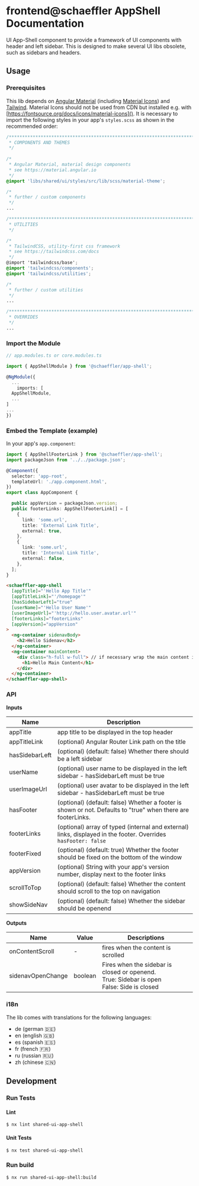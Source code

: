 # frontend@schaeffler AppShell Documentation

UI App-Shell component to provide a framework of UI components with header and left sidebar. This is designed to make several UI libs obsolete, such as sidebars and headers.

## Usage

### Prerequisites

This lib depends on [Angular Material](https://material.angular.io) (including [Material Icons](https://fonts.google.com/icons)) and [Tailwind](https://tailwindcss.com/docs). Material Icons should not be used from CDN but installed e.g. with [https://fontsource.org/docs/icons/material-icons](). It is necessary to import the following styles in your app's `styles.scss` as shown in the recommended order:

``` scss
/***************************************************************************************************
 * COMPONENTS AND THEMES
 */
 
/*
 * Angular Material, material design components
 * see https://material.angular.io
 */
@import 'libs/shared/ui/styles/src/lib/scss/material-theme';

/*
 * further / custom components
 */
...

/***************************************************************************************************
 * UTILITIES
 */

/*
 * TailwindCSS, utility-first css framework
 * see https://tailwindcss.com/docs
 */
@import 'tailwindcss/base';
@import 'tailwindcss/components';
@import 'tailwindcss/utilities';

/*
 * further / custom utilities
 */
...

/***************************************************************************************************
 * OVERRIDES
 */ 
...
```

### Import the Module

```ts
// app.modules.ts or core.modules.ts

import { AppShellModule } from '@schaeffler/app-shell';

@NgModule({
  ...
    imports: [
  AppShellModule,
  ...
]
...
})
```

### Embed the Template (example)

In your app's `app.component`:

```ts
import { AppShellFooterLink } from '@schaeffler/app-shell';
import packageJson from '../../package.json';

@Component({
  selector: 'app-root',
  templateUrl: './app.component.html',
})
export class AppComponent {

  public appVersion = packageJson.version;
  public footerLinks: AppShellFooterLink[] = [
    {
      link: 'some.url',
      title: 'External Link Title',
      external: true,
    },
    {
      link: 'some.url',
      title: 'Internal Link Title',
      external: false,
    },
  ];
}
```

```html
<schaeffler-app-shell
  [appTitle]="'Hello App Title'"
  [appTitleLink]="'/homepage'"
  [hasSidebarLeft]="true"
  [userName]="'Hello User Name'"
  [userImageUrl]="'http://hello.user.avatar.url'"
  [footerLinks]="footerLinks"
  [appVersion]="appVersion"
>
  <ng-container sidenavBody>
    <h2>Hello Sidenav</h2>
  </ng-container>
  <ng-container mainContent>
    <div class="h-full w-full"> // if necessary wrap the main content in a full-width, full-height container
      <h1>Hello Main Content</h1>
    </div>  
  </ng-container>
</schaeffler-app-shell>
```

### API

**Inputs**

| Name           | Description                                                                                                      |
|----------------| -----------------------------------------------------------------------------------------------------------------|
| appTitle       | app title to be displayed in the top header                                                                      |
| appTitleLink   | (optional) Angular Router Link path on the title                                                                 |
| hasSidebarLeft | (optional) (default: false) Whether there should be a left sidebar                                               |
| userName       | (optional) user name to be displayed in the left sidebar - hasSidebarLeft must be true                           |
| userImageUrl   | (optional) user avatar to be displayed in the left sidebar - hasSidebarLeft must be true                         |
| hasFooter      | (optional) (default: false) Whether a footer is shown or not. Defaults to "true" when there are footerLinks.     |
| footerLinks    | (optional) array of typed (internal and external) links, displayed in the footer. Overrides `hasFooter: false`   |
| footerFixed    | (optional) (default: true) Whether the footer should be fixed on the bottom of the window                        |
| appVersion     | (optional) String with your app's version number, display next to the footer links                               |
| scrollToTop    | (optional) (default: false) Whether the content should scroll to the top on navigation
| showSideNav    | (optional) (default: false) Whether the sidebar should be openend


**Outputs**

| Name            | Value   | Descriptions                                                                                        |
|-----------------|---------|-----------------------------------------------------------------------------------------------------|
| onContentScroll | -       | fires when the content is scrolled                                                                  |
| sidenavOpenChange | boolean | Fires when the sidebar is closed or openend.<br/> True: Sidebar is open <br/> False: Side is closed |


### i18n

The lib comes with translations for the following languages:

* de (german 🇩🇪)
* en (english 🇬🇧)
* es (spanish 🇪🇸)
* fr (french 🇫🇷)
* ru (russian 🇷🇺)
* zh (chinese 🇨🇳)

## Development

### Run Tests

#### Lint

```shell
$ nx lint shared-ui-app-shell
```

#### Unit Tests

```shell
$ nx test shared-ui-app-shell
```

### Run build

```shell
$ nx run shared-ui-app-shell:build
```
